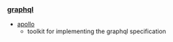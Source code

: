 ### [graphql](https://graphql.org/)
  - [apollo](https://www.apollographql.com/)
    - toolkit for implementing the graphql specification